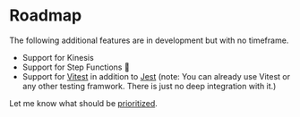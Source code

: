 # Roadmap

The following additional features are in development but with no timeframe.
 - Support for Kinesis
 - Support for Step Functions 🌟
 - Support for [Vitest](https://vitest.dev/) in addition to [Jest](https://jestjs.io/) (note: You can already use Vitest or any other testing framwork. There is just no deep integration with it.)

Let me know what should be [prioritized](https://twitter.com/ServerlessL).
